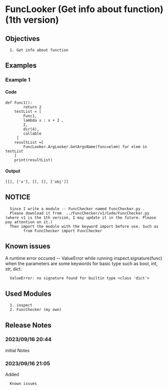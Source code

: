 # FuncLooker (Get info about function) (1th version)
## Objectives
      1. Get info about function
## Examples
### Example 1
#### Code
    def Func1():
            return 2
        testList = [
            Func1,
            lambda x : x + 2 , 
            2,
            dir(4),
            callable
         ]
        resultList =[
            FuncLooker.ArgLooker.GetArgsName(func=elem) for elem in testList
        ]
        print(resultList)
#### Output
    [[], ['x'], [], [], ['obj']]
## NOTICE
      Since I write a module -- FuncChecker named FuncChecker.py . 
      Please download it from  ../FuncChecker/v1/Code/FuncChecker.py (where v1 is the 1th version, I may update it in the future. Please pay attention on it.)
      Then import the module with the keyword import before use. Such as
            from FuncChecker import FuncChecker    
## Known issues
A runtime error occured -- ValueError while running inspect.signature(func) when the parameters are some keywords for basic type such as bool, int, str, dict.

      ValueError: no signature found for builtin type <class 'dict'>
      
## Used Modules
      1. inspect
      2. FuncChecker (my own)
## Release Notes
### 2023/09/16 20:44
initial Notes
### 2023/09/16 21:05
Added
       
      Known issues
